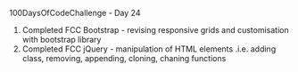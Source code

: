 100DaysOfCodeChallenge - Day 24

1) Completed FCC Bootstrap - revising responsive grids and customisation with bootstrap library
2) Completed FCC jQuery - manipulation of HTML elements .i.e. adding class, removing, appending, cloning, chaning functions